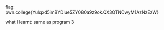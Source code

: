 flag: pwn.college{Yulqxd5imBYDlue5ZY080a9z9ok.QX3QTN0wyM1AzNzEzW}



what I learnt: same as program 3



